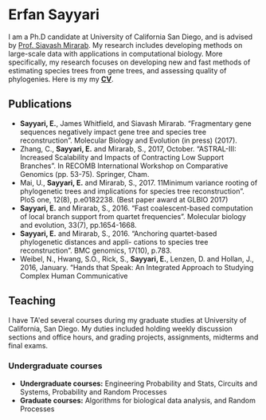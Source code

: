 # Erfan Sayyari


I am a Ph.D candidate at University of California San Diego, and is advised by [Prof. Siavash Mirarab](http://eceweb.ucsd.edu/~smirarab/). My research includes developing methods on large-scale data with applications in computational biology. More specifically, my research focuses on developing new and fast methods of estimating species trees from gene trees, and assessing quality of phylogenies. Here is my my __[CV]()__. 

## Publications

* __Sayyari, E.__, James Whitfield, and Siavash Mirarab. “Fragmentary gene sequences negatively impact gene tree and species tree reconstruction”. Molecular Biology and Evolution (in press) (2017).
* Zhang, C., __Sayyari, E.__ and Mirarab, S., 2017, October. “ASTRAL-III: Increased Scalability and Impacts of Contracting Low Support Branches”. In RECOMB International Workshop on Comparative Genomics (pp. 53-75). Springer, Cham.
* Mai, U., __Sayyari, E.__ and Mirarab, S., 2017. 11Minimum variance rooting of phylogenetic trees and implications for species tree reconstruction”. PloS one, 12(8), p.e0182238. (Best paper award at GLBIO 2017)
* __Sayyari, E.__ and Mirarab, S., 2016. “Fast coalescent-based computation of local branch support from quartet frequencies”. Molecular biology and evolution, 33(7), pp.1654-1668.
* __Sayyari, E.__ and Mirarab, S., 2016. “Anchoring quartet-based phylogenetic distances and appli- cations to species tree reconstruction”. BMC genomics, 17(10), p.783.
* Weibel, N., Hwang, S.O., Rick, S., __Sayyari, E.__, Lenzen, D. and Hollan, J., 2016, January. “Hands that Speak: An Integrated Approach to Studying Complex Human Communicative

## Teaching

I have TA'ed several courses during my graduate studies at University of California, San Diego. My duties included holding weekly discussion sections and office hours, and grading projects, assignments, midterms and final exams. 

### Undergraduate courses
* __Undergraduate courses:__ Engineering Probability and Stats, Circuits and Systems, Probability and Random Processes
* __Graduate courses:__ Algorithms for biological data analysis, and Random Processes
